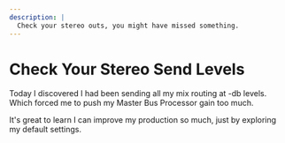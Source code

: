 ```yaml
---
description: |
  Check your stereo outs, you might have missed something.
---
```

# Check Your Stereo Send Levels

Today I discovered I had been sending all my mix routing at -db levels. Which forced me to push my Master Bus Processor gain too much.

It's great to learn I can improve my production so much, just by exploring my default settings.
